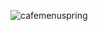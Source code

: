  
![cafemenuspring](https://github.com/oguzhansecgel/Cafe_Menu_Spring/assets/36090950/a039fcab-be59-4765-8e58-4bc9e2c4c6fc)
